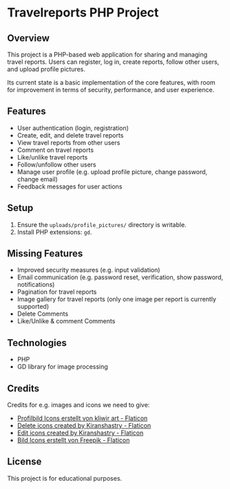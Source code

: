 # Travelreports PHP Project

## Overview

This project is a PHP-based web application for sharing and managing travel reports. Users can register, log in, create reports, follow other users, and upload profile pictures.

Its current state is a basic implementation of the core features, with room for improvement in terms of security, performance, and user experience.

## Features

- User authentication (login, registration)
- Create, edit, and delete travel reports
- View travel reports from other users
- Comment on travel reports
- Like/unlike travel reports
- Follow/unfollow other users
- Manage user profile (e.g. upload profile picture, change password, change email)
- Feedback messages for user actions

## Setup
1. Ensure the `uploads/profile_pictures/` directory is writable.
2. Install PHP extensions: `gd`.

## Missing Features
- Improved security measures (e.g. input validation)
- Email communication (e.g. password reset, verification, show password, notifications)
- Pagination for travel reports
- Image gallery for travel reports (only one image per report is currently supported)
- Delete Comments
- Like/Unlike & comment Comments


## Technologies
- PHP
- GD library for image processing



## Credits
Credits for e\.g\. images and icons we need to give:

- <a href="https://www.flaticon.com/de/kostenlose-icons/profilbild" title="profilbild Icons">Profilbild Icons erstellt von kliwir art \- Flaticon</a>
- <a href="https://www.flaticon.com/free-icons/delete" title="delete icons">Delete icons created by Kiranshastry \- Flaticon</a>
- <a href="https://www.flaticon.com/free-icons/edit" title="edit icons">Edit icons created by Kiranshastry \- Flaticon</a>
- <a href="https://www.flaticon.com/de/kostenlose-icons/bild" title="bild Icons">Bild Icons erstellt von Freepik - Flaticon</a>

## License
This project is for educational purposes.